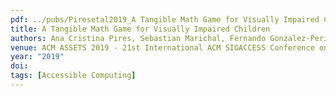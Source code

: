 ```yaml
---
pdf: ../pubs/Piresetal2019_A Tangible Math Game for Visually Impaired Children_ASSETS.pdf
title: A Tangible Math Game for Visually Impaired Children
authors: Ana Cristina Pires, Sebastian Marichal, Fernando Gonzalez-Perilli, Ewelina Bakala, Bruno Fleischer, Gustavo Sansone, Tiago Guerreiro
venue: ACM ASSETS 2019 - 21st International ACM SIGACCESS Conference on Computers and Accessibility, Pittsburgh, PA, USA, October, 2019
year: "2019"
doi: 
tags: [Accessible Computing]
---
```


